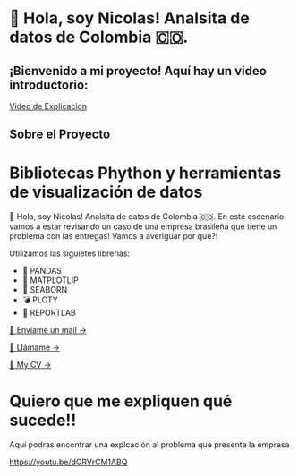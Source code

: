  # 👋 Hola, soy Nicolas! Analsita de datos de Colombia 🇨🇴.
 
## ¡Bienvenido a mi proyecto! Aquí hay un video introductorio:
[Video de Explicacion](https://www.youtube.com/watch?v=dCRVrCM1ABQ&ab_channel=NicolasSuarez)


## Sobre el Proyecto

# Bibliotecas Phython y herramientas de visualización de datos

 👋 Hola, soy Nicolas! Analsita de datos de Colombia 🇨🇴.
En este escenario vamos a estar revisando un caso de una empresa brasileña que tiene un problema con las entregas!
Vamos a averiguar por que?!

Utilizamos las siguietes librerias:

- 🐼 PANDAS
- 📏 MATPLOTLIP
- 🌊 SEABORN
- 💣 PLOTY
- 📝 REPORTLAB




[📨 Envíame un mail →](mailto:javinsuarez@gmail.com)

[🤙 Llámame →](tel:3052621201)

[📝 My CV →](https://www.notion.so/templates/resume)

# Quiero que me expliquen qué sucede!!

Aquí podras encontrar una explcación al problema que presenta la empresa

https://youtu.be/dCRVrCM1ABQ

[]()
